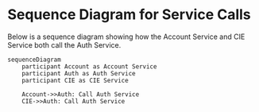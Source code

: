 # Sequence Diagram for Service Calls

Below is a sequence diagram showing how the Account Service and CIE Service both call the Auth Service.

```mermaid
sequenceDiagram
    participant Account as Account Service
    participant Auth as Auth Service
    participant CIE as CIE Service

    Account->>Auth: Call Auth Service
    CIE->>Auth: Call Auth Service
